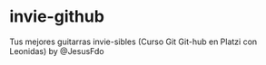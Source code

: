 # invie-github
Tus mejores guitarras invie-sibles (Curso Git Git-hub en Platzi con Leonidas)
by @JesusFdo
